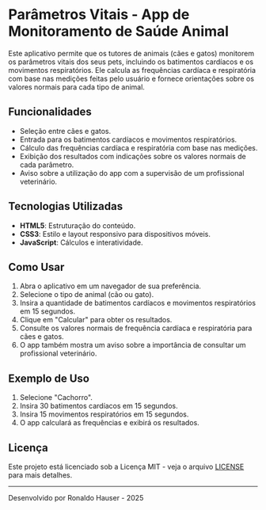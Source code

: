 # Parâmetros Vitais - App de Monitoramento de Saúde Animal

Este aplicativo permite que os tutores de animais (cães e gatos) monitorem os parâmetros vitais dos seus pets, incluindo os batimentos cardíacos e os movimentos respiratórios. Ele calcula as frequências cardíaca e respiratória com base nas medições feitas pelo usuário e fornece orientações sobre os valores normais para cada tipo de animal.

## Funcionalidades

- Seleção entre cães e gatos.
- Entrada para os batimentos cardíacos e movimentos respiratórios.
- Cálculo das frequências cardíaca e respiratória com base nas medições.
- Exibição dos resultados com indicações sobre os valores normais de cada parâmetro.
- Aviso sobre a utilização do app com a supervisão de um profissional veterinário.

## Tecnologias Utilizadas

- **HTML5**: Estruturação do conteúdo.
- **CSS3**: Estilo e layout responsivo para dispositivos móveis.
- **JavaScript**: Cálculos e interatividade.

## Como Usar

1. Abra o aplicativo em um navegador de sua preferência.
2. Selecione o tipo de animal (cão ou gato).
3. Insira a quantidade de batimentos cardíacos e movimentos respiratórios em 15 segundos.
4. Clique em "Calcular" para obter os resultados.
5. Consulte os valores normais de frequência cardíaca e respiratória para cães e gatos.
6. O app também mostra um aviso sobre a importância de consultar um profissional veterinário.

## Exemplo de Uso

1. Selecione "Cachorro".
2. Insira 30 batimentos cardíacos em 15 segundos.
3. Insira 15 movimentos respiratórios em 15 segundos.
4. O app calculará as frequências e exibirá os resultados.

## Licença

Este projeto está licenciado sob a Licença MIT - veja o arquivo [LICENSE](LICENSE) para mais detalhes.

---

Desenvolvido por Ronaldo Hauser - 2025

